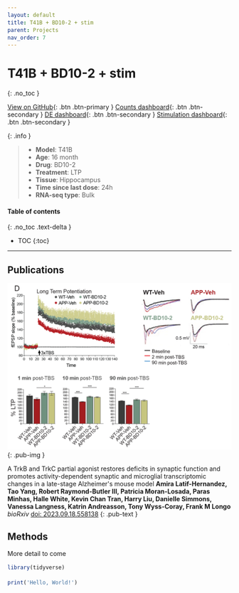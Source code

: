 ```yaml
---
layout: default
title: T41B + BD10-2 + stim
parent: Projects
nav_order: 7
---
```


# T41B + BD10-2 + stim
{: .no_toc }

[View on GitHub](https://github.com/Longo-Lab/T41B_BD10-2_stim){: .btn .btn-primary }
[Counts dashboard](https://longo-stanford.shinyapps.io/count_T41B_BD10-2_stim/){: .btn .btn-secondary }
[DE dashboard](https://longo-stanford.shinyapps.io/de_T41B_BD10-2_stim/){: .btn .btn-secondary }
[Stimulation dashboard](https://longo-stanford.shinyapps.io/stim_T41B_BD10-2_stim/){: .btn .btn-secondary }

{: .info }
> - **Model**: T41B
> - **Age**: 16 month
> - **Drug**: BD10-2
> - **Treatment**: LTP
> - **Tissue**: Hippocampus
> - **Time since last dose**: 24h
> - **RNA-seq type**: Bulk

#### Table of contents
{: .no_toc .text-delta }

- TOC
{:toc}

---

## Publications

[![](/assets/images/t41b_bd10-2_stim_fig.png)](https://doi.org/10.1101/2023.09.18.558138)
{: .pub-img }

A TrkB and TrkC partial agonist restores deficits in synaptic function and promotes activity-dependent synaptic and microglial transcriptomic changes in a late-stage Alzheimer's mouse model
**Amira Latif-Hernandez, Tao Yang, Robert Raymond-Butler III, Patricia Moran-Losada, Paras Minhas, Halle White, Kevin Chan Tran, Harry Liu, Danielle Simmons, Vanessa Langness, Katrin Andreasson, Tony Wyss-Coray, Frank M Longo**
_bioRxiv_ [doi: 2023.09.18.558138](https://doi.org/10.1101/2023.09.18.558138) 
{: .pub-text }

## Methods

More detail to come

```r
library(tidyverse)

print('Hello, World!')
```
